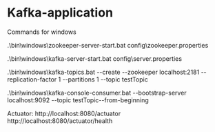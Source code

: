# Kafka-application

Commands for windows

.\bin\windows\zookeeper-server-start.bat config\zookeeper.properties 

.\bin\windows\kafka-server-start.bat config\server.properties 

.\bin\windows\kafka-topics.bat --create --zookeeper localhost:2181 --replication-factor 1 --partitions 1 --topic testTopic 

.\bin\windows\kafka-console-consumer.bat --bootstrap-server localhost:9092 --topic testTopic--from-beginning 

Actuator:
http://localhost:8080/actuator
http://localhost:8080/actuator/health